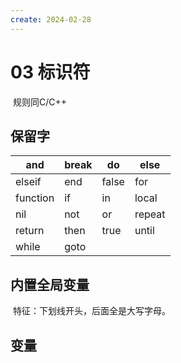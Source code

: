 ```yaml
---
create: 2024-02-28
---
```

# 03 标识符

​	规则同C/C++

## 保留字

| and      | break | do    | else   |
| -------- | ----- | ----- | ------ |
| elseif   | end   | false | for    |
| function | if    | in    | local  |
| nil      | not   | or    | repeat |
| return   | then  | true  | until  |
| while    | goto  |       |        |

## 内置全局变量

​	特征：下划线开头，后面全是大写字母。

## 变量

